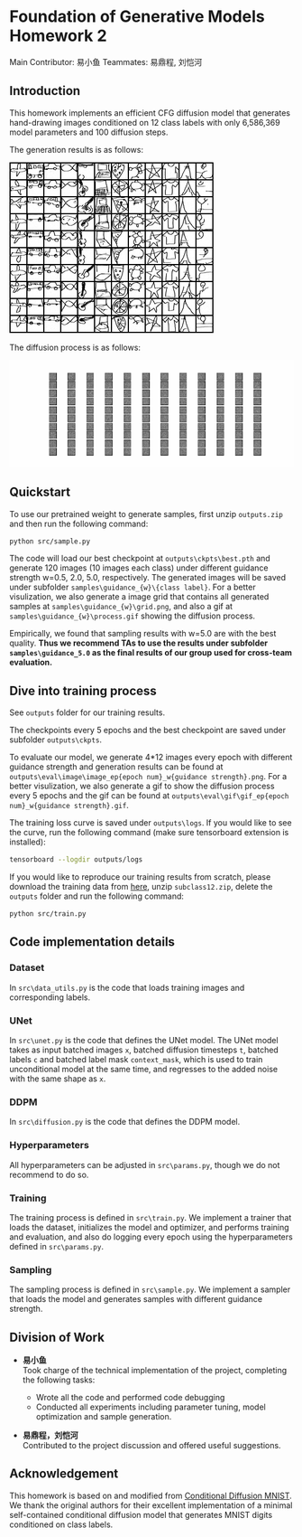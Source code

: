 # Foundation of Generative Models Homework 2

Main Contributor: 易小鱼
Teammates: 易鼎程, 刘恺河

## Introduction

This homework implements an efficient CFG diffusion model that generates hand-drawing images conditioned on 12 class labels with only 6,586,369 model parameters and 100 diffusion steps.

The generation results is as follows:

![grid](samples/guidance_5.0/grid.png)

The diffusion process is as follows:

![process](samples/guidance_5.0/process.gif)

## Quickstart

To use our pretrained weight to generate samples, first unzip `outputs.zip` and then run the following command:

```bash
python src/sample.py
```

The code will load our best checkpoint at `outputs\ckpts\best.pth` and generate 120 images (10 images each class) under different guidance strength w=0.5, 2.0, 5.0, respectively. The generated images will be saved under subfolder `samples\guidance_{w}\{class label}`. For a better visulization, we also generate a image grid that contains all generated samples at `samples\guidance_{w}\grid.png`, and also a gif at `samples\guidance_{w}\process.gif` showing the diffusion process.

Empirically, we found that sampling results with w=5.0 are with the best quality. **Thus we recommend TAs to use the results under subfolder `samples\guidance_5.0` as the final results of our group used for cross-team evaluation.**

## Dive into training process

See `outputs` folder for our training results.

The checkpoints every 5 epochs and the best checkpoint are saved under subfolder `outputs\ckpts`.

To evaluate our model, we generate 4*12 images every epoch with different guidance strength and generation results can be found at `outputs\eval\image\image_ep{epoch num}_w{guidance strength}.png`. For a better visulization, we also generate a gif to show the diffusion process every 5 epochs and the gif can be found at `outputs\eval\gif\gif_ep{epoch num}_w{guidance strength}.gif`.

The training loss curve is saved under `outputs\logs`. If you would like to see the curve, run the following command (make sure tensorboard extension is installed):

```bash
tensorboard --logdir outputs/logs
```

If you would like to reproduce our training results from scratch, please download the training data from [here](https://disk.pku.edu.cn/anyshare/zh-cn/link/AAFBDF996C62914377A13FD9B9B239AD6C?_tb=none&expires_at=2025-02-01T10%3A48%3A48%2B08%3A00&item_type=file&password_required=false&title=subclass12-dataset&type=anonymous), unzip `subclass12.zip`, delete the `outputs` folder and run the following command:

```bash
python src/train.py
```

## Code implementation details

### Dataset

In `src\data_utils.py` is the code that loads training images and corresponding labels.

### UNet

In `src\unet.py` is the code that defines the UNet model. The UNet model takes as input batched images `x`, batched diffusion timesteps `t`, batched labels `c` and batched label mask `context_mask`, which is used to train unconditional model at the same time, and regresses to the added noise with the same shape as `x`.

### DDPM

In `src\diffusion.py` is the code that defines the DDPM model.

### Hyperparameters

All hyperparameters can be adjusted in `src\params.py`, though we do not recommend to do so.

### Training

The training process is defined in `src\train.py`. We implement a trainer that loads the dataset, initializes the model and optimizer, and performs training and evaluation, and also do logging every epoch using the hyperparameters defined in `src\params.py`.

### Sampling

The sampling process is defined in `src\sample.py`. We implement a sampler that loads the model and generates samples with different guidance strength.

## Division of Work

- **易小鱼**  
  Took charge of the technical implementation of the project, completing the following tasks:  
  - Wrote all the code and performed code debugging
  - Conducted all experiments including parameter tuning, model optimization and sample generation.


- **易鼎程，刘恺河**  
  Contributed to the project discussion and offered useful suggestions.

## Acknowledgement

This homework is based on and modified from [Conditional Diffusion MNIST](https://github.com/TeaPearce/Conditional_Diffusion_MNIST/blob/main/script.py). We thank the original authors for their excellent implementation of a minimal self-contained conditional diffusion model that generates MNIST digits conditioned on class labels.
